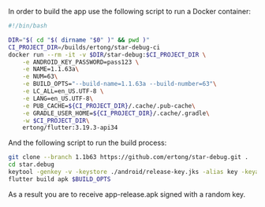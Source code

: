 
In order to build the app use the following script to run a Docker container: 

```bash
#!/bin/bash

DIR="$( cd "$( dirname "$0" )" && pwd )"
CI_PROJECT_DIR=/builds/ertong/star-debug-ci
docker run --rm -it -v $DIR/star-debug:$CI_PROJECT_DIR \
    -e ANDROID_KEY_PASSWORD=pass123 \
    -e NAME=1.1.63a\
    -e NUM=63\
    -e BUILD_OPTS="--build-name=1.1.63a --build-number=63"\
    -e LC_ALL=en_US.UTF-8 \
    -e LANG=en_US.UTF-8\
    -e PUB_CACHE=${CI_PROJECT_DIR}/.cache/.pub-cache\
    -e GRADLE_USER_HOME=${CI_PROJECT_DIR}/.cache/.gradle\
    -w $CI_PROJECT_DIR\
    ertong/flutter:3.19.3-api34
```

And the following script to run the build process:
```bash
git clone --branch 1.1b63 https://github.com/ertong/star-debug.git .
cd star.debug
keytool -genkey -v -keystore ./android/release-key.jks -alias key -keyalg RSA -keysize 2048 -validity 10000 -keypass pass123 -storepass pass123 -dname "cn=Test, ou=Test, o=test, c=UA"
flutter build apk $BUILD_OPTS
```

As a result you are to receive app-release.apk signed with a random key. 
